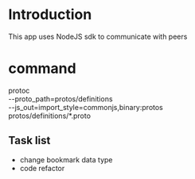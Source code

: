 # Introduction
This app uses NodeJS sdk to communicate with peers

# command
protoc \
    --proto_path=protos/definitions \
    --js_out=import_style=commonjs,binary:protos \
    protos/definitions/*.proto


## Task list
- change bookmark data type
- code refactor